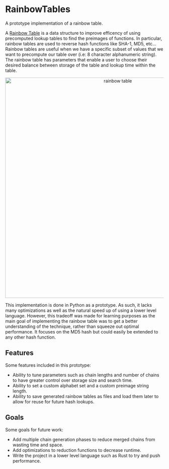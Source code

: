 # RainbowTables
A prototype implementation of a rainbow table.

A [Rainbow Table](https://en.wikipedia.org/wiki/Rainbow_table) is a data structure to improve efficency of using precomputed lookup tables to find the preimages of functions. In particular, rainbow tables are used to reverse hash functions like SHA-1, MD5, etc... Rainbow tables are useful when we have a specific subset of values that we want to precompute our table over (i.e: 8 character alphanumeric string). The rainbow table has parameters that enable a user to choose their desired balance between storage of the table and lookup time within the table.

<p align="center">
  <img alt="rainbow table" width="700" src="https://user-images.githubusercontent.com/6558567/159884413-d741f3d8-7d11-4728-b80d-4a6111e3186e.png">
</p>

This implementation is done in Python as a prototype. As such, it lacks many optimizations as well as the natural speed up of using a lower level language. However, this tradeoff was made for learning purposes as the main goal of implementing the rainbow table was to get a better understanding of the technique, rather than squeeze out optimal performance. It focuses on the MD5 hash but could easily be extended to any other hash function.

## Features
Some features included in this prototype:
* Ability to tune parameters such as chain lengths and number of chains to have greater control over storage size and search time.
* Ability to set a custom alphabet set and a custom preimage string length.
* Ability to save generated rainbow tables as files and load them later to allow for reuse for future hash lookups.

## Goals
Some goals for future work:
* Add multiple chain generation phases to reduce merged chains from wasting time and space.
* Add optimizations to reduction functions to decrease runtime.
* Write the project in a lower level language such as Rust to try and push performance.
